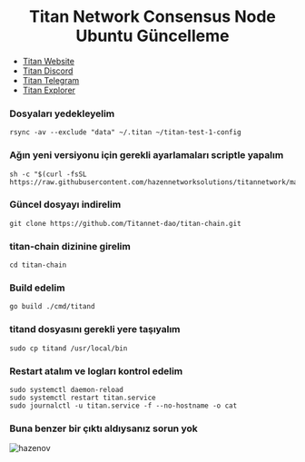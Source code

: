 <h1 align="center"> Titan Network Consensus Node Ubuntu Güncelleme </h1>

* [Titan Website](https://test1.titannet.io/login)<br>
* [Titan Discord](https://discord.com/invite/titannet)<br>
* [Titan Telegram](https://t.me/titannet_dao)<br>
* [Titan Explorer](https://explorers.titannet.io/en)<br>

### Dosyaları yedekleyelim
```
rsync -av --exclude "data" ~/.titan ~/titan-test-1-config
```

### Ağın yeni versiyonu için gerekli ayarlamaları scriptle yapalım
```
sh -c "$(curl -fsSL https://raw.githubusercontent.com/hazennetworksolutions/titannetwork/main/update.sh)"
```

### Güncel dosyayı indirelim
```
git clone https://github.com/Titannet-dao/titan-chain.git
```

### titan-chain dizinine girelim
```
cd titan-chain
```

### Build edelim
```
go build ./cmd/titand
```

### titand dosyasını gerekli yere taşıyalım
```
sudo cp titand /usr/local/bin
```

### Restart atalım ve logları kontrol edelim
```
sudo systemctl daemon-reload
sudo systemctl restart titan.service
sudo journalctl -u titan.service -f --no-hostname -o cat
```

### Buna benzer bir çıktı aldıysanız sorun yok

![hazenov](https://github.com/user-attachments/assets/34cb9cab-ea2a-448b-82e5-687d0e7a2867)

